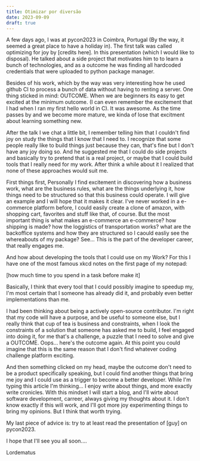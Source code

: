 ```yaml
---
title: Otimizar por diversão
date: 2023-09-09
draft: true
---
```


A few days ago, I was at pycon2023 in Coimbra, Portugal (By the way, it seemed a great place to have a holiday in).
The first talk was called optimizing for joy by [credits here]. In this presentation (which I would like to disposal).
He talked about a side project that motivates him to to learn a bunch of technologies, and as a outcome he was finding
all hardcoded credentials that were uploaded to python package manager.

Besides of his work, which by the way was very interesting how he used github CI to process a bunch of data without 
having to renting a server. One thing sticked in mind: OUTCOME. When we are beginners its easy to get excited at the
minimum outcome. (I can even remember the excitement that I had when I ran my first hello world in C). It was awesome.
As the time passes by and we become more mature, we kinda of lose that excitment about learning something new.

After the talk I we chat a little bit, I remember telling him that I couldn't find joy on study the things that I
know that I need to. I recognize that some people really like to build things just because they can, that's fine 
but I don't have any joy doing so. And he suggested me that I could do side projects and basically try to pretend
that is a real project, or maybe that I could build tools that I really need for my work. After think a while about it
I realized that none of these approaches would suit me.

First things first, Personally I find excitement in discovering how a business work, what are the business rules,
what are the things underlying it, how things need to be structured so that this business could operate. I will
give an example and I will hope that it makes it clear. I've never worked in a e-commerce platform before, I could easily
create a clone of amazon, with shopping cart, favorites and stuff like that, of course. But the most important thing is
what makes an e-commerce an e-commerce? how shipping is made? how the loggistics of transportation works? what are the
backoffice systems and how they are structured so I caould easliy see the whereabouts of my package? See... This is 
the part of the developer career, that really engages me.

And how about developing the tools that I could use on my Work? For this I have one of the most famous xkcd notes
on the first page of my notepad:

[how much time to you spend in a task before make it]

Basically, I think that every tool that I could possibly imagine to speedup my, I'm most certain that I someone has 
already did it, and probably even better implementations than me.

I had been thinking about being a actively open-source contributor. I'm right that my code will have a purpose, and be
useful to someone else, but I really think that cup of tea is business and constraints, when I look the constraints 
of a solution that someone has asked me to build, I feel engaged into doing it, for me that's a challenge, a puzzle
that I need to solve and give a OUTCOME. Oops... here's the outcome again. At this point you could imagine that
this is the same reason that I don't find whatever coding challenge platform exciting.

And then something clicked on my head, maybe the outcome don't need to be a product specifically speaking, but I could
find another things that bring me joy and I could use as a trigger to become a better developer. While I'm typing this
article I'm thinking... I enjoy write about things, and more exactly write cronicles. With this mindset I will start 
a blog, and I'll wirte about software development, carreer, always giving my thoughts about it. I don't know exactly
if this will work, and I'll got more joy experimenting things to bring my opinions. But I think that worth trying.

My last piece of advice is: try to at least read the presentation of [guy] on pycon2023. 

I hope that I'll see you all soon....

Lordematus